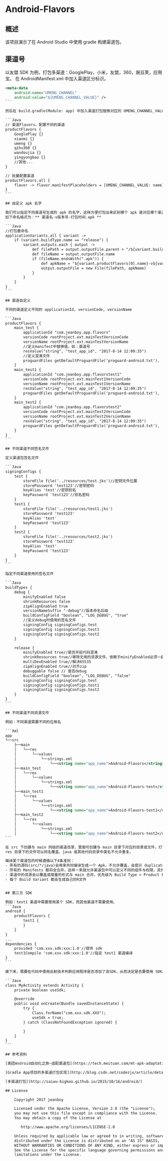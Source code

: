 # Android-Flavors
## 概述
该项目演示了在 Android Studio 中使用 gradle 构建渠道包。

## 渠道号

以友盟 SDK 为例，打包多渠道：GooglePlay，小米，友盟，360，豌豆荚，应用宝。 在 AndroidManifest.xml 中加入渠道区分标识。

````XML
<meta-data 
    android:name="UMENG_CHANNEL"
    android:value="${UMENG_CHANNEL_VALUE}" />
```

然后在 build.gradle(Module: app) 中加入渠道打包替换对应的 UMENG_CHANNEL_VALUE 代码。

```Java
// 渠道Flavors，配置不同的渠道
productFlavors {
    GooglePlay {}
    xiaomi {}
    umeng {}
    qihu360 {}
    wandoujia {}
    yingyongbao {}
    //其他...
}

// 批量配置渠道
productFlavors.all {
    flavor -> flavor.manifestPlaceholders = [UMENG_CHANNEL_VALUE: name]
}
```

## 自定义 apk 名字

我们可以指定不同渠道号生成的 apk 的名字，这样方便打包出来区别哪个 apk 是对应哪个渠道的。
如下命名格式为：** 渠道名-v版本号-打包时间.apk **

```Java
//打包重命名
applicationVariants.all { variant ->
    if (variant.buildType.name == "release") {
        variant.outputs.each { output ->
            def filePath = output.outputFile.parent + "/${variant.buildType.name}"
            def fileName = output.outputFile.name
            if (fileName.endsWith(".apk")) {
                def apkName = "${variant.productFlavors[0].name}-v${variant.versionName}-${releaseTime()}.apk";
                output.outputFile = new File(filePath, apkName)
            }
        }
    }
}
```

## 渠道自定义

不同的渠道定义不同的 applicationId, versionCode, versionName

```Java
productFlavors {
    main_test {
        applicationId "com.jeanboy.app.flavors"
        versionCode rootProject.ext.mainTestVersionCode
        versionName rootProject.ext.mainTestVersionName
        //定义manifest中替换值，如：渠道号
        resValue("string", "test_app_id", "2017-8-14 12:09:35")
        //定义混淆文件
        proguardFiles getDefaultProguardFile('proguard-android.txt'), './src/main_test/proguard-rules.pro'
    }
    main_test1 {
        applicationId "com.jeanboy.app.flavorstest1"
        versionCode rootProject.ext.mainTest1VersionCode
        versionName rootProject.ext.mainTest1VersionName
        resValue("string", "test_app_id", "2017-8-14 12:09:35")
        proguardFiles getDefaultProguardFile('proguard-android.txt'), './src/main_test1/proguard-rules.pro'
    }
    main_test2 {
        applicationId "com.jeanboy.app.flavorstest2"
        versionCode rootProject.ext.mainTest2VersionCode
        versionName rootProject.ext.mainTest2VersionName
        resValue("string", "test_app_id", "2017-8-14 12:09:35")
        proguardFiles getDefaultProguardFile('proguard-android.txt'), './src/main_test2/proguard-rules.pro'
    }
}
```

## 不同渠道不同签名文件

定义渠道包签名文件

```Java
signingConfigs {
    test {
        storeFile file('../resources/test.jks')//密钥文件位置
        storePassword 'test123'//密钥密码
        keyAlias 'test'//密钥别名
        keyPassword 'test123'//别名密码
    }
    test1 {
        storeFile file('../resources/test1.jks')
        storePassword 'test123'
        keyAlias 'test'
        keyPassword 'test123'
    }
    test2 {
        storeFile file('../resources/test2.jks')
        storePassword 'test123'
        keyAlias 'test'
        keyPassword 'test123'
    }
}
```

指定不同渠道使用的签名文件

```Java
buildTypes {
    debug {
        minifyEnabled false
        shrinkResources false
        zipAlignEnabled true
        versionNameSuffix "-debug"//版本命名后缀
        buildConfigField "boolean", "LOG_DEBUG", "true"
        //定义debug时使用的签名文件
        signingConfig signingConfigs.test
        signingConfig signingConfigs.test1
        signingConfig signingConfigs.test2
    }

    release {
        minifyEnabled true//是否开启代码混淆
        shrinkResources true//移除无用的资源文件，依赖于minifyEnabled必须一起用
        multiDexEnabled true//解决65535
        zipAlignEnabled true//对齐zip
        debuggable false // 是否debug
        buildConfigField "boolean", "LOG_DEBUG", "false"
        signingConfig signingConfigs.test
        signingConfig signingConfigs.test1
        signingConfig signingConfigs.test2
    }
}
```

## 不同渠道不同资源文件

例如：不同渠道需要不同的应用名

```Xml
app
└──src
	├──main
	│	└──res
	│		└──values
	│			└──strings.xml
	│				└──<string name="app_name">Android-Flavors</string>
	├──main_test
	│	└──res
	│		└──values
	│			└──strings.xml
	│				└──<string name="app_name">Android-Flavors-test</string>
	├──main_test1
	│	└──res
	│		└──values
	│			└──strings.xml
	│				└──<string name="app_name">Android-Flavors-test1</string>
	├──main_test2
	│	└──res
	│		└──values
	│			└──strings.xml
	│				└──<string name="app_name">Android-Flavors-test2</string>
```

在 src 下创建与 main 同级的渠道目录，里面可创建与 main 目录下对应的目录或文件，打包时会以增量或覆盖的方式替换。
res 目录下的文件可以同名覆盖，java 或其他代码目录中类名不允许重复。

编译某个渠道包的时候遵循以下4条准则：
- 所有的源码(src/*/java)会用来共同编译生成一个 Apk，不允许覆盖，会提示 duplicate class found
- 所有的 Manifests 都将会合并，这样一来就允许渠道包中可以定义不同的组件与权限，具体可参考官方 Manifest Merger
- 渠道中的资源会以覆盖或增量的形式与 main 合并，优先级为 Build Type > Product Flavor > Main sourceSet
- 每个 Build Variant 都会生成自己的R文件


## 第三方 SDK

例如：test1 渠道中需要使用某个 SDK，而其他渠道不需要使用。
```Java
android {
    productFlavors {
        test1 {
        }
    }
}
...
dependencies {
    provided 'com.xxx.sdk:xxx:1.0'//提供 sdk
    test1Compile 'com.xxx.sdk:xxx:1.0'//指定 test1 渠道编译
}
```

接下来，需要在代码中使用反射技术判断应用程序是否添加了该SDK，从而决定是否要使用 SDK。部分代码如下：

```Java
class MyActivity extends Activity {
    private boolean useSdk;

    @override
    public void onCreate(Bundle savedInstanceState) {
        try {
            Class.forName("com.xxx.sdk.XXX");
            useSdk = true;
        } catch (ClassNotFoundException ignored) {

        }
    }
}
```

## 参考资料

[美团Android自动化之旅—适配渠道包](https://tech.meituan.com/mt-apk-adaptation.html)

[Gradle App项目的多渠道打包实现](http://blog.csdn.net/codezjx/article/details/49516151)

[多渠道打包](http://saiwu-bigkoo.github.io/2015/10/16/android/)

## License

    Copyright 2017 jeanboy

    Licensed under the Apache License, Version 2.0 (the "License");
    you may not use this file except in compliance with the License.
    You may obtain a copy of the License at

       http://www.apache.org/licenses/LICENSE-2.0

    Unless required by applicable law or agreed to in writing, software
    distributed under the License is distributed on an "AS IS" BASIS,
    WITHOUT WARRANTIES OR CONDITIONS OF ANY KIND, either express or implied.
    See the License for the specific language governing permissions and
    limitations under the License.
